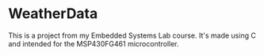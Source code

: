 # WeatherData
This is a project from my Embedded Systems Lab course. It's made using C and intended for the MSP430FG461 microcontroller.
